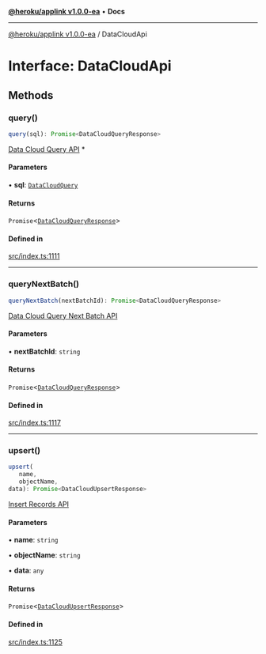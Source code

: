 [**@heroku/applink v1.0.0-ea**](../README.md) • **Docs**

***

[@heroku/applink v1.0.0-ea](../README.md) / DataCloudApi

# Interface: DataCloudApi

## Methods

### query()

```ts
query(sql): Promise<DataCloudQueryResponse>
```

[Data Cloud Query API](https://developer.salesforce.com/docs/atlas.en-us.c360a_api.meta/c360a_api/c360a_api_query_v2.htm)   *

#### Parameters

• **sql**: [`DataCloudQuery`](DataCloudQuery.md)

#### Returns

`Promise`\<[`DataCloudQueryResponse`](DataCloudQueryResponse.md)\>

#### Defined in

[src/index.ts:1111](https://github.com/heroku/heroku-applink-nodejs/blob/e2c7093bff3682e3a10211f985cb37467f6d2de7/src/index.ts#L1111)

***

### queryNextBatch()

```ts
queryNextBatch(nextBatchId): Promise<DataCloudQueryResponse>
```

[Data Cloud Query Next Batch API](https://developer.salesforce.com/docs/atlas.en-us.c360a_api.meta/c360a_api/c360a_api_get_query_v2.htm)

#### Parameters

• **nextBatchId**: `string`

#### Returns

`Promise`\<[`DataCloudQueryResponse`](DataCloudQueryResponse.md)\>

#### Defined in

[src/index.ts:1117](https://github.com/heroku/heroku-applink-nodejs/blob/e2c7093bff3682e3a10211f985cb37467f6d2de7/src/index.ts#L1117)

***

### upsert()

```ts
upsert(
   name, 
   objectName, 
data): Promise<DataCloudUpsertResponse>
```

[Insert Records API](https://developer.salesforce.com/docs/atlas.en-us.c360a_api.meta/c360a_api/c360a_api_insert_records.htm)

#### Parameters

• **name**: `string`

• **objectName**: `string`

• **data**: `any`

#### Returns

`Promise`\<[`DataCloudUpsertResponse`](DataCloudUpsertResponse.md)\>

#### Defined in

[src/index.ts:1125](https://github.com/heroku/heroku-applink-nodejs/blob/e2c7093bff3682e3a10211f985cb37467f6d2de7/src/index.ts#L1125)
